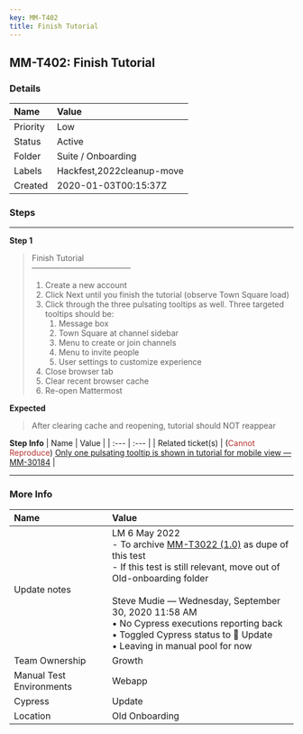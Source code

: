 ```yaml
---
key: MM-T402
title: Finish Tutorial
---
```


## MM-T402: Finish Tutorial

### Details

| Name     | Value                     |
| :------- | :------------------------ |
| Priority | Low                       |
| Status   | Active                    |
| Folder   | Suite / Onboarding        |
| Labels   | Hackfest,2022cleanup-move |
| Created  | 2020-01-03T00:15:37Z      |

### Steps

<hr/>

**Step 1**

> <article>Finish Tutorial<br />–––––––––––––––––––––––––<ol><li>Create a new account</li><li>Click Next until you finish the tutorial (observe Town Square load)</li><li>Click through the three pulsating tooltips as well. Three targeted tooltips should be:<ol><li>Message box</li><li>Town Square at channel sidebar</li><li>Menu to create or join channels</li><li>Menu to invite people</li><li>User settings to customize experience</li></ol></li><li>Close browser tab</li><li>Clear recent browser cache</li><li>Re-open Mattermost</li></ol></article>

**Expected**

> <article>After clearing cache and reopening, tutorial should NOT reappear</article>

**Step Info**
| Name | Value |
| :--- | :--- |
| Related ticket(s) | (<span style="color:rgb(184, 49, 47)">Cannot Reproduce</span>) <a href="https://mattermost.atlassian.net/browse/MM-30184">Only one pulsating tooltip is shown in tutorial for mobile view — MM-30184</a> |

<hr/>

### More Info

| Name                     | Value                                                                                                                                                                                                                                                                                                                                                                                                                                                                                                                          |
| :----------------------- | :----------------------------------------------------------------------------------------------------------------------------------------------------------------------------------------------------------------------------------------------------------------------------------------------------------------------------------------------------------------------------------------------------------------------------------------------------------------------------------------------------------------------------- |
| Update notes             | LM 6 May 2022<br />- To archive <a href="https://mattermost.atlassian.net/projects/MM?selectedItem=com.atlassian.plugins.atlassian-connect-plugin:com.kanoah.test-manager__main-project-page#!/testCase/MM-T3022">MM-T3022 (1.0)</a> as dupe of this test<br />- If this test is still relevant, move out of Old-onboarding folder<br /><br />Steve Mudie — Wednesday, September 30, 2020 11:58 AM<br />• No Cypress executions reporting back<br />• Toggled Cypress status to 🔧 Update<br />• Leaving in manual pool for now |
| Team Ownership           | Growth                                                                                                                                                                                                                                                                                                                                                                                                                                                                                                                         |
| Manual Test Environments | Webapp                                                                                                                                                                                                                                                                                                                                                                                                                                                                                                                         |
| Cypress                  | Update                                                                                                                                                                                                                                                                                                                                                                                                                                                                                                                         |
| Location                 | Old Onboarding                                                                                                                                                                                                                                                                                                                                                                                                                                                                                                                 |
